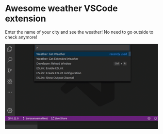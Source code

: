 # Awesome weather VSCode extension

Enter the name of your city and see the weather! No need to go outside to check anymore!


![sample](https://raw.githubusercontent.com/barosanuemailtest/weatherext/master/weatherExtGiff.gif)